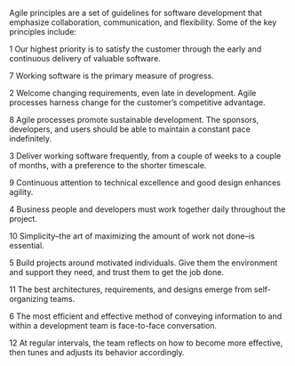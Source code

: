 Agile principles are a set of guidelines for software development that emphasize collaboration, communication, and flexibility. Some of the key principles include:

1
Our highest priority is to satisfy the customer through the early and continuous delivery of valuable software.

7
Working software is the primary measure of progress.

2
Welcome changing requirements, even late in development. Agile processes harness change for the customer’s competitive advantage.

8
Agile processes promote sustainable development. The sponsors, developers, and users should be able to maintain a constant pace indefinitely.

3
Deliver working software frequently, from a couple of weeks to a couple of months, with a preference to the shorter timescale.

9
Continuous attention to technical excellence and good design enhances agility.

4
Business people and developers must work together daily throughout the project.

10
Simplicity–the art of maximizing the amount of work not done–is essential.

5
Build projects around motivated individuals. Give them the environment and support they need, and trust them to get the job done.

11
The best architectures, requirements, and designs emerge from self-organizing teams.

6
The most efficient and effective method of conveying information to and within a development team is face-to-face conversation.

12
At regular intervals, the team reflects on how to become more effective, then tunes and adjusts its behavior accordingly.
